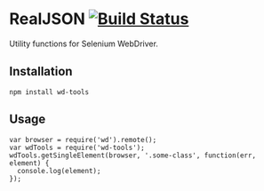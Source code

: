 RealJSON [![Build Status](https://secure.travis-ci.org/jakobmattsson/wd-tools.png)](http://travis-ci.org/jakobmattsson/wd-tools)
========

Utility functions for Selenium WebDriver.



Installation
------------

`npm install wd-tools`



Usage
-----

    var browser = require('wd').remote();
    var wdTools = require('wd-tools');
    wdTools.getSingleElement(browser, '.some-class', function(err, element) {
      console.log(element);
    });
